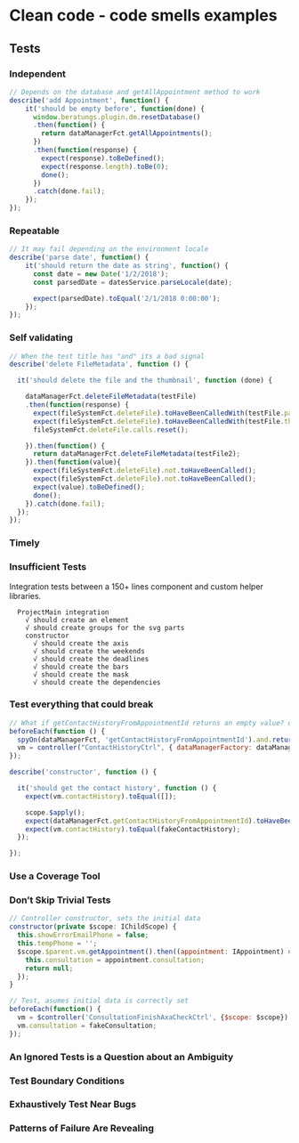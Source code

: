 
# Clean code - code smells examples

## Tests

### Independent

```javascript
// Depends on the database and getAllAppointment method to work
describe('add Appointment', function() {
    it('should be empty before', function(done) {
      window.beratungs.plugin.dm.resetDatabase()
      .then(function() {
        return dataManagerFct.getAllAppointments();
      })
      .then(function(response) {
        expect(response).toBeDefined();
        expect(response.length).toBe(0);
        done();
      })
      .catch(done.fail);
    });
});
```

### Repeatable

```javascript
// It may fail depending on the environment locale
describe('parse date', function() {
    it('should return the date as string', function() {
      const date = new Date('1/2/2018');
      const parsedDate = datesService.parseLocale(date);

      expect(parsedDate).toEqual('2/1/2018 0:00:00');
    });
});
```

### Self validating

```javascript
// When the test title has "and" its a bad signal
describe('delete FileMetadata', function () {

  it('should delete the file and the thumbnail', function (done) {

    dataManagerFct.deleteFileMetadata(testFile)
    .then(function(response) {
      expect(fileSystemFct.deleteFile).toHaveBeenCalledWith(testFile.path);
      expect(fileSystemFct.deleteFile).toHaveBeenCalledWith(testFile.thumbnail);
      fileSystemFct.deleteFile.calls.reset();

    }).then(function() {
      return dataManagerFct.deleteFileMetadata(testFile2);
    }).then(function(value){
      expect(fileSystemFct.deleteFile).not.toHaveBeenCalled();
      expect(fileSystemFct.deleteFile).not.toHaveBeenCalled();
      expect(value).toBeDefined();
      done();
    }).catch(done.fail);
  });
});
```

### Timely

### Insufficient Tests

Integration tests between a 150+ lines component and custom helper libraries.

```log
  ProjectMain integration
    √ should create an element
    √ should create groups for the svg parts
    constructor
      √ should create the axis
      √ should create the weekends
      √ should create the deadlines
      √ should create the bars
      √ should create the mask
      √ should create the dependencies
```

### Test everything that could break

```javascript
// What if getContactHistoryFromAppointmentId returns an empty value? or an error?
beforeEach(function () {
  spyOn(dataManagerFct, 'getContactHistoryFromAppointmentId').and.returnValue(q.resolve(fakeContactHistory.slice(0)));
  vm = controller("ContactHistoryCtrl", { dataManagerFactory: dataManagerFct, $stateParams: stateParams, $filter: filter });
});

describe('constructor', function () {

  it('should get the contact history', function () {
    expect(vm.contactHistory).toEqual([]);

    scope.$apply();
    expect(dataManagerFct.getContactHistoryFromAppointmentId).toHaveBeenCalledWith(stateParams.appointmentId, localeSrv.getLanguage());
    expect(vm.contactHistory).toEqual(fakeContactHistory);
  });

});
```

### Use a Coverage Tool

### Don’t Skip Trivial Tests

```javascript
// Controller constructor, sets the initial data
constructor(private $scope: IChildScope) {
  this.showErrorEmailPhone = false;
  this.tempPhone = '';
  $scope.$parent.vm.getAppointment().then((appointment: IAppointment) => {
    this.consultation = appointment.consultation;
    return null;
  });
}
```

```javascript
// Test, asumes initial data is correctly set
beforeEach(function() {
  vm = $controller('ConsultationFinishAxaCheckCtrl', {$scope: $scope});
  vm.consultation = fakeConsultation;
});
```

### An Ignored Tests is a Question about an Ambiguity
### Test Boundary Conditions
### Exhaustively Test Near Bugs
### Patterns of Failure Are Revealing


